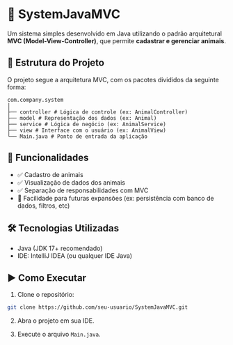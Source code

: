 # 🐾 SystemJavaMVC

Um sistema simples desenvolvido em Java utilizando o padrão arquitetural **MVC (Model-View-Controller)**, que permite **cadastrar e gerenciar animais**.

## 📁 Estrutura do Projeto

O projeto segue a arquitetura MVC, com os pacotes divididos da seguinte forma:

```plaintext
com.company.system  
│  
├── controller # Lógica de controle (ex: AnimalController)  
├── model # Representação dos dados (ex: Animal)  
├── service # Lógica de negócio (ex: AnimalService)  
├── view # Interface com o usuário (ex: AnimalView)  
└── Main.java # Ponto de entrada da aplicação
```

## 🚀 Funcionalidades

- ✅ Cadastro de animais  
- ✅ Visualização de dados dos animais  
- ✅ Separação de responsabilidades com MVC  
- 🔄 Facilidade para futuras expansões (ex: persistência com banco de dados, filtros, etc)

## 🛠️ Tecnologias Utilizadas

- Java (JDK 17+ recomendado)  
- IDE: IntelliJ IDEA (ou qualquer IDE Java)

## ▶️ Como Executar

1. Clone o repositório:  
```bash
git clone https://github.com/seu-usuario/SystemJavaMVC.git  
```

2. Abra o projeto em sua IDE.

3. Execute o arquivo `Main.java`.
